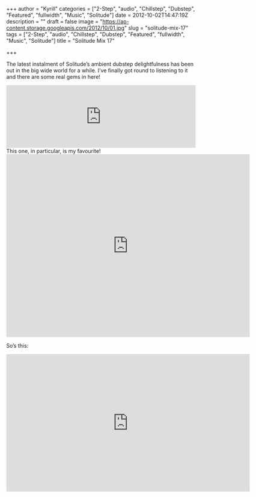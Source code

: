 +++
author = "Kyrill"
categories = ["2-Step", "audio", "Chillstep", "Dubstep", "Featured", "fullwidth", "Music", "Solitude"]
date = 2012-10-02T14:47:19Z
description = ""
draft = false
image = "https://ap-content.storage.googleapis.com/2012/10/01.jpg"
slug = "solitude-mix-17"
tags = ["2-Step", "audio", "Chillstep", "Dubstep", "Featured", "fullwidth", "Music", "Solitude"]
title = "Solitude Mix 17"

+++


The latest instalment of Solitude’s ambient dubstep delightfulness has been out in the big wide world for a while. I’ve finally got round to listening to it and there are some real gems in here!

<iframe frameborder="no" height="166" scrolling="no" src="https://w.soundcloud.com/player/?url=http%3A%2F%2Fapi.soundcloud.com%2Ftracks%2F60043307&visual=true&auto_play=false&show_artwork=false&color=ff7700" width="100%"></iframe>This one, in particular, is my favourite!

<iframe allowfullscreen="" frameborder="0" height="486" src="https://www.youtube.com/embed/l-yl_ZKPDKE?feature=oembed" width="648"></iframe>

So’s this:

<iframe allowfullscreen="" frameborder="0" height="365" src="https://www.youtube.com/embed/QjtSFLPTI9I?feature=oembed" width="648"></iframe>


